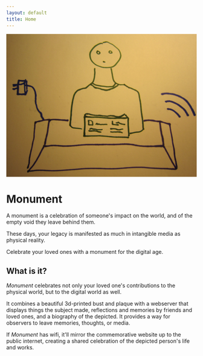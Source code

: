 ```yaml
---
layout: default
title: Home
---
```


![](public/monument.jpg)

# Monument

A monument is a celebration of someone's impact on the world, and of the empty void they leave behind them.

These days, your legacy is manifested as much in intangible media as physical reality.

Celebrate your loved ones with a monument for the digital age.

## What is it?

*Monument* celebrates not only your loved one's contributions to the physical world, but to the digital world as well.

It combines a beautiful 3d-printed bust and plaque with a webserver that displays things the subject made, reflections and memories by friends and loved ones, and a biography of the depicted. It provides a way for observers to leave memories, thoughts, or media.

If *Monument* has wifi, it'll mirror the commemorative website up to the public internet, creating a shared celebration of the depicted person's life and works.
